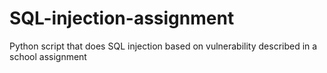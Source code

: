 # SQL-injection-assignment
Python script that does SQL injection based on vulnerability described in a school assignment
